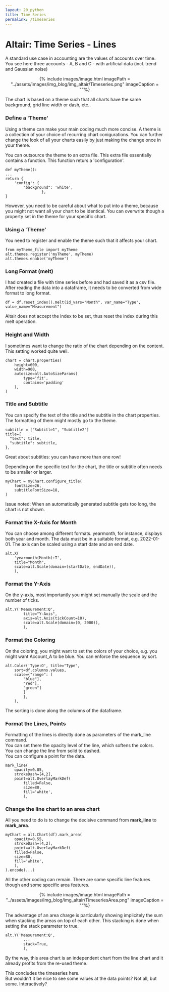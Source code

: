 ```yaml
---
layout: 20_python
title: Time Series
permalink: /timeseries
---
```


# Altair: Time Series - Lines

A standard use case in accounting are the values of accounts over time. You see here three accounts - A, B and C - with artificial data (incl. trend and Gaussian noise)

<center>
{% include images/image.html imagePath = "../assets/images/img_blog/img_altair/Timeseries.png" imageCaption =  ""%}
</center>

The chart is based on a theme such that all charts have the same background, grid line width or dash, etc..


### Define a 'Theme'

Using a theme can make your main coding much more concise. A theme is a collection of your choice of recurring chart conigurations.
You can further change the look of all your charts easily by just making the change once in your theme.

You can outsource the theme to an extra file. 
This extra file essentially contains a function. This function returs a 'configuration'. 

>
    def myTheme():
    ...
    return {
        'config': {
            "background": 'white', 
                    },
    }

However, you need to be careful about what to put into a theme, because you might not want all your chart to be identical. You can overwrite though a property set in the theme for your specific chart.


### Using a 'Theme'

You need to register and enable the theme such that it affects your chart.

>
    from myTheme_file import myTheme
    alt.themes.register('myTheme', myTheme)
    alt.themes.enable('myTheme')

### Long Format (melt)

I had created a file with time series before and had saved it as a csv file.
After reading the data into a dataframe, it needs to be converted from wide format to long format.

>
    df = df.reset_index().melt(id_vars="Month", var_name="Type", value_name="Measurement")

Altair does not accept the index to be set, thus reset the index during this melt operation.


### Height and Width

I sometimes want to change the ratio of the chart depending on the content. This setting worked quite well.

>
    chart = chart.properties(
        height=600,   
        width=900, 
        autosize=alt.AutoSizeParams(
            type='fit',
            contains='padding'
        ),
    )    


### Title and Subtitle

You can specify the text of the title and the subtitle in the chart properties. The formatting of them might mostly go to the theme.

>
    subtitle = ["Subtitle1", "Subtitle2"]
    title={
      "text": title, 
      "subtitle": subtitle,
    }, 

Great about subtitles: you can have more than one row!

Depending on the specific text for the chart, the title or subtitle often needs to be smaller or larger.

>
    myChart = myChart.configure_title(
        fontSize=26,
        subtitleFontSize=18,
    )    

Issue noted: When an automatically generated subtitle gets too long, the chart is not shown. 


### Format the X-Axis for Month

You can choose among different formats. yearmonth, for instance, displays both year and month.
The data must be in a suitable format, e.g. 2022-01-01. 
The axis can be scaled using a start date and an end date. 

>
    alt.X(
        'yearmonth(Month):T', 
        title="Month",
        scale=alt.Scale(domain=(startDate, endDate)),
        ),


### Format the Y-Axis

On the y-axis, most importantly you might set manually the scale and the number of ticks.

>
    alt.Y('Measurement:Q', 
            title="Y-Axis",
            axis=alt.Axis(tickCount=10),
            scale=alt.Scale(domain=(0, 2000)),
            ), 

### Format the Coloring

On the coloring, you might want to set the colors of your choice, e.g. you might want Account_A to be blue. You can enforce the sequence by sort.

>
    alt.Color('Type:O', title="Type", 
        sort=df.columns.values,
        scale={"range": [
            "blue"],
            "red"],
            "green"] 
            ]
            },
        ),   


The sorting is done along the columns of the dataframe.

### Format the Lines, Points

Formatting of the lines is directly done as parameters of the mark_line command.<br>
You can set there the opacity level of the line, which softens the colors.<br>
You can change the line from solid to dashed.<br>
You can configure a point for the data.

>
    mark_line(
        opacity=0.85,
        strokeDash=[4,2],
        point=alt.OverlayMarkDef(
            filled=False, 
            size=80, 
            fill='white',   
            ), 


### Change the line chart to an area chart


All you need to do is to change the decisive command from **mark_line** to **mark_area**.

>
    myChart = alt.Chart(df).mark_area(
        opacity=0.55,
        strokeDash=[4,2],
        point=alt.OverlayMarkDef(
        filled=False, 
        size=80, 
        fill='white',            
        ), 
    ).encode(...)


All the other coding can remain. There are some specific line features though and some specific area features.

<center>
{% include images/image.html imagePath = "../assets/images/img_blog/img_altair/TimeseriesArea.png" imageCaption =  ""%}
</center>


The advantage of an area charge is particularly showing implicitely the sum when stacking the areas on top of each other.
This stacking is done when setting the stack parameter to true.

>
    alt.Y('Measurement:Q', 
            ...
            stack=True,
            ), 

By the way, this area chart is an independent chart from the line chart and it already profits from the re-used theme.            

This concludes the timeseries here. <br>
But wouldn't it be nice to see some values at the data points? Not all, but some. Interactively?